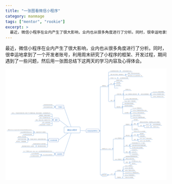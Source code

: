 ```yaml
---
title: "一张图看微信小程序"
category: manmage
tags: ["mentor", "rookie"]
excerpt: >
  最近，微信小程序在业内产生了很大影响，业内也从很多角度进行了分析。同时，很幸运地拿到了一个开发者账号，利用周末研究了小程序的框架、开发过程，期间遇到了一些问题，然后用一张图总结下这两天的学习内容及心得体会。
---
```


最近，微信小程序在业内产生了很大影响，业内也从很多角度进行了分析。同时，很幸运地拿到了一个开发者账号，利用周末研究了小程序的框架、开发过程，期间遇到了一些问题，然后用一张图总结下这两天的学习内容及心得体会。

<a href="../img/wx/wx-small.png" target="_blank">
	<img src="../img/wx/wx-small.png" alt="微信小程序" title="点击查看大图" />
</a>